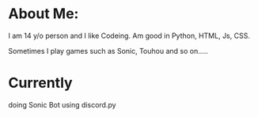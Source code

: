 # About Me:

I am 14 y/o person and I like Codeing. Am good in Python, HTML, Js, CSS. 

Sometimes I play games such as Sonic, Touhou and so on.....

# Currently

doing Sonic Bot using discord.py


